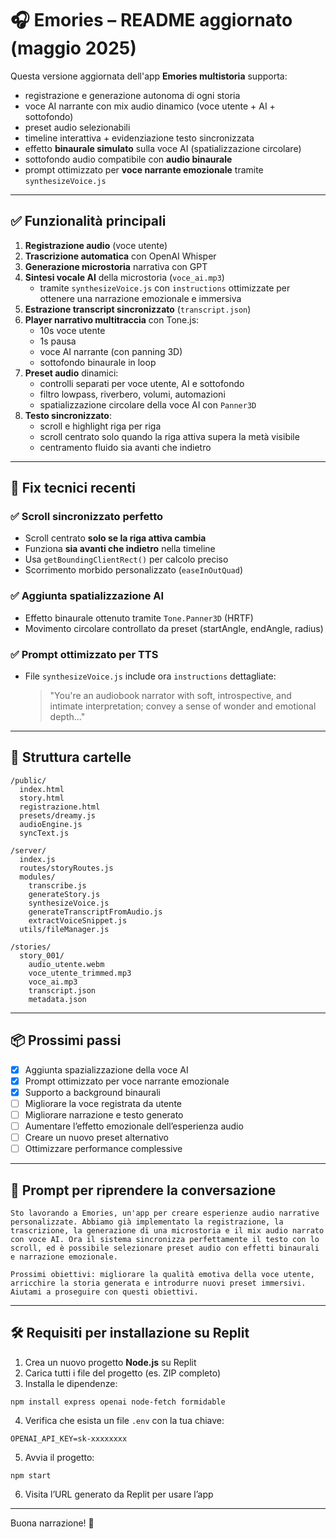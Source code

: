 # 🎧 Emories – README aggiornato (maggio 2025)

Questa versione aggiornata dell'app **Emories multistoria** supporta:

- registrazione e generazione autonoma di ogni storia
- voce AI narrante con mix audio dinamico (voce utente + AI + sottofondo)
- preset audio selezionabili
- timeline interattiva + evidenziazione testo sincronizzata
- effetto **binaurale simulato** sulla voce AI (spatializzazione circolare)
- sottofondo audio compatibile con **audio binaurale**
- prompt ottimizzato per **voce narrante emozionale** tramite `synthesizeVoice.js`

---

## ✅ Funzionalità principali

1. **Registrazione audio** (voce utente)
2. **Trascrizione automatica** con OpenAI Whisper
3. **Generazione microstoria** narrativa con GPT
4. **Sintesi vocale AI** della microstoria (`voce_ai.mp3`)
   - tramite `synthesizeVoice.js` con `instructions` ottimizzate per ottenere una narrazione emozionale e immersiva
5. **Estrazione transcript sincronizzato** (`transcript.json`)
6. **Player narrativo multitraccia** con Tone.js:
   - 10s voce utente
   - 1s pausa
   - voce AI narrante (con panning 3D)
   - sottofondo binaurale in loop
7. **Preset audio** dinamici:
   - controlli separati per voce utente, AI e sottofondo
   - filtro lowpass, riverbero, volumi, automazioni
   - spatializzazione circolare della voce AI con `Panner3D`
8. **Testo sincronizzato**:
   - scroll e highlight riga per riga
   - scroll centrato solo quando la riga attiva supera la metà visibile
   - centramento fluido sia avanti che indietro

---

## 🔧 Fix tecnici recenti

### ✅ Scroll sincronizzato perfetto
- Scroll centrato **solo se la riga attiva cambia**
- Funziona **sia avanti che indietro** nella timeline
- Usa `getBoundingClientRect()` per calcolo preciso
- Scorrimento morbido personalizzato (`easeInOutQuad`)

### ✅ Aggiunta spatializzazione AI
- Effetto binaurale ottenuto tramite `Tone.Panner3D` (HRTF)
- Movimento circolare controllato da preset (startAngle, endAngle, radius)

### ✅ Prompt ottimizzato per TTS
- File `synthesizeVoice.js` include ora `instructions` dettagliate:
  > "You're an audiobook narrator with soft, introspective, and intimate interpretation; convey a sense of wonder and emotional depth..."

---

## 📁 Struttura cartelle

```
/public/
  index.html
  story.html
  registrazione.html
  presets/dreamy.js
  audioEngine.js
  syncText.js

/server/
  index.js
  routes/storyRoutes.js
  modules/
    transcribe.js
    generateStory.js
    synthesizeVoice.js
    generateTranscriptFromAudio.js
    extractVoiceSnippet.js
  utils/fileManager.js

/stories/
  story_001/
    audio_utente.webm
    voce_utente_trimmed.mp3
    voce_ai.mp3
    transcript.json
    metadata.json
```

---

## 📦 Prossimi passi

- [x] Aggiunta spazializzazione della voce AI
- [x] Prompt ottimizzato per voce narrante emozionale
- [x] Supporto a background binaurali
- [ ] Migliorare la voce registrata da utente
- [ ] Migliorare narrazione e testo generato
- [ ] Aumentare l’effetto emozionale dell’esperienza audio
- [ ] Creare un nuovo preset alternativo
- [ ] Ottimizzare performance complessive

---

## 💬 Prompt per riprendere la conversazione

```
Sto lavorando a Emories, un'app per creare esperienze audio narrative personalizzate. Abbiamo già implementato la registrazione, la trascrizione, la generazione di una microstoria e il mix audio narrato con voce AI. Ora il sistema sincronizza perfettamente il testo con lo scroll, ed è possibile selezionare preset audio con effetti binaurali e narrazione emozionale.

Prossimi obiettivi: migliorare la qualità emotiva della voce utente, arricchire la storia generata e introdurre nuovi preset immersivi. Aiutami a proseguire con questi obiettivi.
```

---

## 🛠 Requisiti per installazione su Replit

1. Crea un nuovo progetto **Node.js** su Replit
2. Carica tutti i file del progetto (es. ZIP completo)
3. Installa le dipendenze:

```
npm install express openai node-fetch formidable
```

4. Verifica che esista un file `.env` con la tua chiave:

```
OPENAI_API_KEY=sk-xxxxxxxx
```

5. Avvia il progetto:

```
npm start
```

6. Visita l’URL generato da Replit per usare l’app

---

Buona narrazione! 🌙
